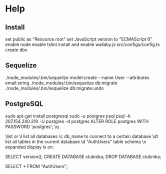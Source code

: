 # Help

## Install
set public as "Resource root"
set JavaScript version to "ECMAScript 6"
enable node
enable tslint
install and enable wallaby.js
src/configs/config.ts 
create dbs

## Sequelize
./node_modules/.bin/sequelize model:create --name User --attributes email:string
./node_modules/.bin/sequelize db:migrate
./node_modules/.bin/sequelize db:migrate:undo

## PostgreSQL
sudo apt-get install postgresql
sudo -u postgres psql
psql -h 207.154.240.210 -U postgres -d postgres
ALTER ROLE postgres WITH PASSWORD 'postgres';
\q

\list or \l list all databases
\c db_name to connect to a certain database
\dt list all tables in the current database
\d "AuthUsers" table schema
\x expanded display is on.

SELECT version();
CREATE DATABASE clubnika;
DROP DATABASE clubnika;

SELECT * FROM "AuthUsers";
